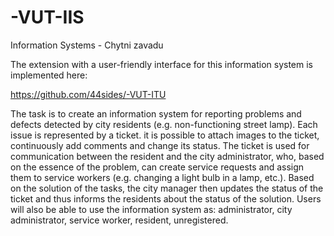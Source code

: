 # -VUT-IIS
Information Systems - Chytni zavadu

The extension with a user-friendly interface for this information system is implemented here:

https://github.com/44sides/-VUT-ITU

The task is to create an information system for reporting problems and defects detected by city residents (e.g. non-functioning street lamp). Each issue is represented by a ticket. it is possible to attach images to the ticket, continuously add comments and change its status. The ticket is used for communication between the resident and the city administrator, who, based on the essence of the problem, can create service requests and assign them to service workers (e.g. changing a light bulb in a lamp, etc.). Based on the solution of the tasks, the city manager then updates the status of the ticket and thus informs the residents about the status of the solution. Users will also be able to use the information system as: administrator, city administrator, service worker, resident, unregistered.
